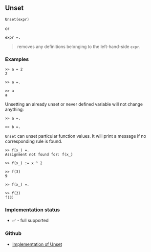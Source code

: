 ## Unset

```
Unset(expr)
```

or

```
expr =.
```

> removes any definitions belonging to the left-hand-side `expr`.

### Examples
 
```
>> a = 2
2

>> a =.

>> a
a
```

Unsetting an already unset or never defined variable will not change anything:

```
>> a =.

>> b =.
```

`Unset` can unset particular function values. It will print a message if no corresponding rule is found.

```
>> f[x_) =.
Assignment not found for: f(x_)

>> f(x_) := x ^ 2

>> f(3)
9

>> f(x_) =.

>> f(3)
f(3)
```






### Implementation status

* &#x2705; - full supported

### Github

* [Implementation of Unset](https://github.com/axkr/symja_android_library/blob/master/symja_android_library/matheclipse-core/src/main/java/org/matheclipse/core/builtin/PatternMatching.java#L2636) 
